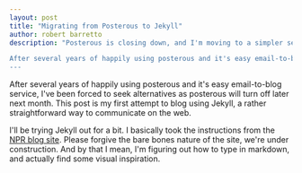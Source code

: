 ```yaml
---
layout: post
title: "Migrating from Posterous to Jekyll"
author: robert barretto
description: "Posterous is closing down, and I'm moving to a simpler service. <br><br>

After several years of happily using posterous and it's easy email-to-blog service, I've been forced to seek alternatives as posterous will turn off later next month. This post is my first attempt to blog using Jekyll, a rather straightforward way to communicate on the web.
---
```

After several years of happily using posterous and it's easy email-to-blog service, I've been forced to seek alternatives as posterous will turn off later next month. This post is my first attempt to blog using Jekyll, a rather straightforward way to communicate on the web.

I'll be trying Jekyll out for a bit.  I basically took the instructions from the <a href="http://blog.apps.npr.org/2012/11/08/npr-news-apps-blog.html">NPR blog site</a>. Please forgive the bare bones nature of the site, we're under construction. And by that I mean, I'm figuring out how to type in markdown, and actually find some visual inspiration.

